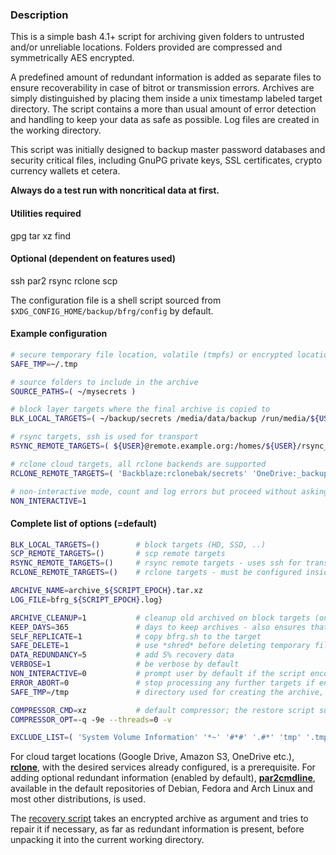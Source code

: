 ### Description

This is a simple bash 4.1+ script for archiving given folders to untrusted and/or unreliable locations. Folders provided are compressed and symmetrically AES encrypted.

A predefined amount of redundant information is added as separate files to ensure recoverability in case of bitrot or transmission errors. Archives are simply distinguished by placing them inside a unix timestamp labeled target directory.
The script contains a more than usual amount of error detection and handling to keep your data as safe as possible.
Log files are created in the working directory.

This script was initially designed to backup master password databases and security critical files, including GnuPG private keys, SSL certificates, crypto currency wallets et cetera.

**Always do a test run with noncritical data at first.**

#### Utilities required

gpg tar xz find

#### Optional (dependent on features used)

ssh par2 rsync rclone scp

The configuration file is a shell script sourced from `$XDG_CONFIG_HOME/backup/bfrg/config` by default.

#### Example configuration

```bash
# secure temporary file location, volatile (tmpfs) or encrypted location should be preferred
SAFE_TMP=~/.tmp

# source folders to include in the archive
SOURCE_PATHS=( ~/mysecrets )

# block layer targets where the final archive is copied to
BLK_LOCAL_TARGETS=( ~/backup/secrets /media/data/backup /run/media/${USER}/FLASH_DRIVE )

# rsync targets, ssh is used for transport
RSYNC_REMOTE_TARGETS=( ${USER}@remote.example.org:/homes/${USER}/rsync_backup/secrets )

# rclone cloud targets, all rclone backends are supported
RCLONE_REMOTE_TARGETS=( 'Backblaze:rclonebak/secrets' 'OneDrive:_backup/secrets' 'GoogleDrive:_backup/secrets' 'Dropbox:_backup/secrets' )

# non-interactive mode, count and log errors but proceed without asking questions - useful for automation
NON_INTERACTIVE=1
```

#### Complete list of options (=default)

```bash
BLK_LOCAL_TARGETS=()        # block targets (HD, SSD, ..)
SCP_REMOTE_TARGETS=()       # scp remote targets
RSYNC_REMOTE_TARGETS=()     # rsync remote targets - uses ssh for transport, public key authentication strongly recommended
RCLONE_REMOTE_TARGETS=()    # rclone targets - must be configured inside rclone already

ARCHIVE_NAME=archive_${SCRIPT_EPOCH}.tar.xz
LOG_FILE=bfrg_${SCRIPT_EPOCH}.log}

ARCHIVE_CLEANUP=1           # cleanup old archived on block targets (only works with BLK)
KEEP_DAYS=365               # days to keep archives - also ensures that one last archive is available at all times
SELF_REPLICATE=1            # copy bfrg.sh to the target
SAFE_DELETE=1               # use *shred* before deleting temporary files, recommended if SAFE_TMP is on a harddisk
DATA_REDUNDANCY=5           # add 5% recovery data
VERBOSE=1                   # be verbose by default
NON_INTERACTIVE=0           # prompt user by default if the script encounters an error
ERROR_ABORT=0               # stop processing any further targets if encountering an error in non-interactive mode
SAFE_TMP=/tmp               # directory used for creating the archive, recommended to be on a secure or volatile device

COMPRESSOR_CMD=xz           # default compressor; the restore script supposes availability of -d for decompression
COMPRESSOR_OPT=-q -9e --threads=0 -v

EXCLUDE_LIST=( 'System Volume Information' '*~' '#*#' '.#*' 'tmp' '.tmp' '.nv' 'GPUCache' '.ccache' '.cache' '.var' )
```

For cloud target locations (Google Drive, Amazon S3, OneDrive etc.), [**rclone**](https://github.com/rclone/rclone), with the desired services already configured, is a prerequisite. For adding optional redundant information (enabled by default), [**par2cmdline**](https://github.com/Parchive/par2cmdline), available in the default repositories of Debian, Fedora and Arch Linux and most other distributions, is used.  

The [recovery script](https://github.com/zenofile/bfrg/blob/master/restore.sh) takes an encrypted archive as argument and tries to repair it if necessary, as far as redundant information is present, before unpacking it into the current working directory.

